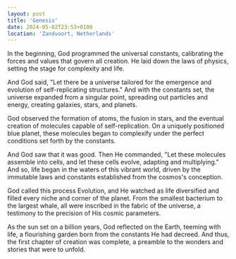 ```yaml
---
layout: post
title: 'Genesis'
date: 2024-05-02T23:53+0100
location: 'Zandvoort, Netherlands'
---
```


In the beginning, God programmed the universal constants, calibrating the forces and values that govern all creation. He laid down the laws of physics, setting the stage for complexity and life.

And God said, "Let there be a universe tailored for the emergence and evolution of self-replicating structures." And with the constants set, the universe expanded from a singular point, spreading out particles and energy, creating galaxies, stars, and planets.

God observed the formation of atoms, the fusion in stars, and the eventual creation of molecules capable of self-replication. On a uniquely positioned blue planet, these molecules began to complexify under the perfect conditions set forth by the constants.

And God saw that it was good. Then He commanded, "Let these molecules assemble into cells, and let these cells evolve, adapting and multiplying." And so, life began in the waters of this vibrant world, driven by the immutable laws and constants established from the cosmos's conception.

God called this process Evolution, and He watched as life diversified and filled every niche and corner of the planet. From the smallest bacterium to the largest whale, all were inscribed in the fabric of the universe, a testimony to the precision of His cosmic parameters.

As the sun set on a billion years, God reflected on the Earth, teeming with life, a flourishing garden born from the constants He had decreed. And thus, the first chapter of creation was complete, a preamble to the wonders and stories that were to unfold.